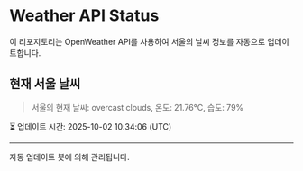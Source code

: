 
# Weather API Status

이 리포지토리는 OpenWeather API를 사용하여 서울의 날씨 정보를 자동으로 업데이트합니다.

## 현재 서울 날씨
> 서울의 현재 날씨: overcast clouds, 온도: 21.76°C, 습도: 79%

⏳ 업데이트 시간: 2025-10-02 10:34:06 (UTC)

---
자동 업데이트 봇에 의해 관리됩니다.
